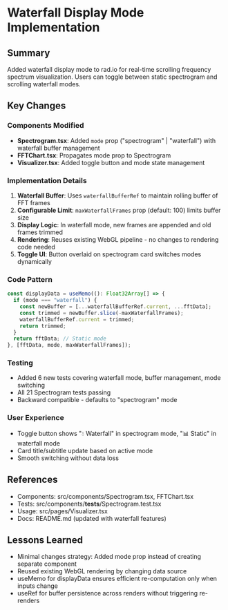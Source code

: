 # Waterfall Display Mode Implementation

## Summary
Added waterfall display mode to rad.io for real-time scrolling frequency spectrum visualization. Users can toggle between static spectrogram and scrolling waterfall modes.

## Key Changes

### Components Modified
- **Spectrogram.tsx**: Added `mode` prop ("spectrogram" | "waterfall") with waterfall buffer management
- **FFTChart.tsx**: Propagates mode prop to Spectrogram
- **Visualizer.tsx**: Added toggle button and mode state management

### Implementation Details
1. **Waterfall Buffer**: Uses `waterfallBufferRef` to maintain rolling buffer of FFT frames
2. **Configurable Limit**: `maxWaterfallFrames` prop (default: 100) limits buffer size
3. **Display Logic**: In waterfall mode, new frames are appended and old frames trimmed
4. **Rendering**: Reuses existing WebGL pipeline - no changes to rendering code needed
5. **Toggle UI**: Button overlaid on spectrogram card switches modes dynamically

### Code Pattern
```typescript
const displayData = useMemo((): Float32Array[] => {
  if (mode === "waterfall") {
    const newBuffer = [...waterfallBufferRef.current, ...fftData];
    const trimmed = newBuffer.slice(-maxWaterfallFrames);
    waterfallBufferRef.current = trimmed;
    return trimmed;
  }
  return fftData; // Static mode
}, [fftData, mode, maxWaterfallFrames]);
```

### Testing
- Added 6 new tests covering waterfall mode, buffer management, mode switching
- All 21 Spectrogram tests passing
- Backward compatible - defaults to "spectrogram" mode

### User Experience
- Toggle button shows "💧 Waterfall" in spectrogram mode, "📊 Static" in waterfall mode
- Card title/subtitle update based on active mode
- Smooth switching without data loss

## References
- Components: src/components/Spectrogram.tsx, FFTChart.tsx
- Tests: src/components/__tests__/Spectrogram.test.tsx
- Usage: src/pages/Visualizer.tsx
- Docs: README.md (updated with waterfall features)

## Lessons Learned
- Minimal changes strategy: Added mode prop instead of creating separate component
- Reused existing WebGL rendering by changing data source
- useMemo for displayData ensures efficient re-computation only when inputs change
- useRef for buffer persistence across renders without triggering re-renders